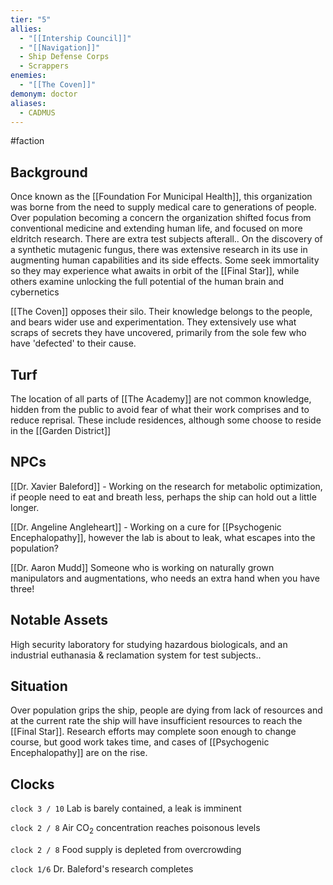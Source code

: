 ```yaml
---
tier: "5"
allies:
  - "[[Intership Council]]"
  - "[[Navigation]]"
  - Ship Defense Corps
  - Scrappers
enemies:
  - "[[The Coven]]"
demonym: doctor
aliases:
  - CADMUS
---
```

#faction

## Background
Once known as the [[Foundation For Municipal Health]], this organization was borne from the need to supply medical care to generations of people. Over population becoming a concern the organization shifted focus from conventional medicine and extending human life, and focused on more eldritch research. There are extra test subjects afterall.. On the discovery of a synthetic mutagenic fungus, there was extensive research in its use in augmenting human capabilities and its side effects. Some seek immortality so they may experience what awaits in orbit of the [[Final Star]], while others examine unlocking the full potential of the human brain and cybernetics

[[The Coven]] opposes their silo. Their knowledge belongs to the people, and bears wider use and experimentation. They extensively use what scraps of secrets they have uncovered, primarily from the sole few who have 'defected' to their cause.

## Turf
The location of all parts of [[The Academy]] are not common knowledge, hidden from the public to avoid fear of what their work comprises and to reduce reprisal. These include residences, although some choose to reside in the [[Garden District]]

## NPCs
[[Dr. Xavier Baleford]] - Working on the research for metabolic optimization, if people need to eat and breath less, perhaps the ship can hold out a little longer.

[[Dr. Angeline Angleheart]] - Working on a cure for [[Psychogenic Encephalopathy]], however the lab is about to leak, what escapes into the population?

[[Dr. Aaron Mudd]] Someone who is working on naturally grown manipulators and augmentations, who needs an extra hand when you have three!
## Notable Assets
High security laboratory for studying hazardous biologicals, and an industrial euthanasia & reclamation system for test subjects..
## Situation
Over population grips the ship, people are dying from lack of resources and at the current rate the ship will have insufficient resources to reach the [[Final Star]]. Research efforts may complete soon enough to change course, but good work takes time, and cases of [[Psychogenic Encephalopathy]] are on the rise. 

## Clocks

`clock 3 / 10` Lab is barely contained, a leak is imminent

`clock 2 / 8` Air CO$_2$ concentration reaches poisonous levels

`clock 2 / 8` Food supply is depleted from overcrowding

`clock 1/6` Dr. Baleford's research completes